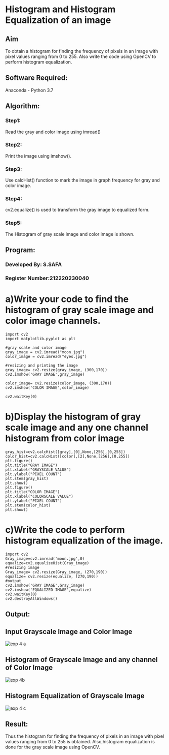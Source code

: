 # Histogram and Histogram Equalization of an image
## Aim
To obtain a histogram for finding the frequency of pixels in an Image with pixel values ranging from 0 to 255. Also write the code using OpenCV to perform histogram equalization.

## Software Required:
Anaconda - Python 3.7

## Algorithm:
### Step1:
Read the gray and color image using imread()

### Step2:
Print the image using imshow().

### Step3:
Use calcHist() function to mark the image in graph frequency for gray and color image.

### Step4:
cv2.equalize() is used to transform the gray image to equalized form.

### Step5:
The Histogram of gray scale image and color image is shown.

## Program:

### Developed By: S.SAFA
### Register Number:212220230040


# a)Write your code to find the histogram of gray scale image and color image channels.
```
import cv2
import matplotlib.pyplot as plt 

#gray scale and color image  
gray_image = cv2.imread("moon.jpg")
color_image = cv2.imread("eyes.jpg")

#resizing and printing the image 
gray_image= cv2.resize(gray_image, (300,170))
cv2.imshow('GRAY IMAGE',gray_image)

color_image= cv2.resize(color_image, (300,170))
cv2.imshow('COLOR IMAGE',color_image)

cv2.waitKey(0)

```

# b)Display the histogram of gray scale image and any one channel histogram from color image
```
gray_hist=cv2.calcHist([gray],[0],None,[256],[0,255])
color_hist=cv2.calcHist([color],[2],None,[256],[0,255])
plt.figure()
plt.title("GRAY IMAGE")
plt.xlabel("GRAYSCALE VALUE")
plt.ylabel("PIXEL COUNT")
plt.stem(gray_hist)
plt.show()
plt.figure()
plt.title("COLOR IMAGE")
plt.xlabel("COLORSCALE VALUE")
plt.ylabel("PIXEL COUNT")
plt.stem(color_hist)
plt.show()
```
# c)Write the code to perform histogram equalization of the image. 
```
import cv2
Gray_image=cv2.imread('moon.jpg',0)
equalize=cv2.equalizeHist(Gray_image)
#resizing image 
Gray_image= cv2.resize(Gray_image, (270,190))
equalize= cv2.resize(equalize, (270,190))
#output
cv2.imshow('GRAY IMAGE',Gray_image)
cv2.imshow('EQUALIZED IMAGE',equalize)
cv2.waitKey(0)
cv2.destroyAllWindows()
```
## Output:
## Input Grayscale Image and Color Image
![exp 4 a](https://user-images.githubusercontent.com/75234912/165234234-45fb2825-bd64-401e-b4d7-b7b2c596d287.png)


## Histogram of Grayscale Image and any channel of Color Image

![exp 4b](https://user-images.githubusercontent.com/75234912/165234266-801e26ac-b706-440f-9f1a-aad3d6a4bf54.png)

## Histogram Equalization of Grayscale Image
![exp 4 c](https://user-images.githubusercontent.com/75234912/165234301-5141c647-9b2e-4963-ae6e-f3287da4bee7.png)


## Result: 
Thus the histogram for finding the frequency of pixels in an image with pixel values ranging from 0 to 255 is obtained. Also,histogram equalization is done for the gray scale image using OpenCV.
